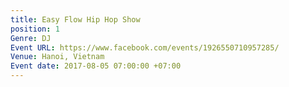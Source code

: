 ```yaml
---
title: Easy Flow Hip Hop Show
position: 1
Genre: DJ
Event URL: https://www.facebook.com/events/1926550710957285/
Venue: Hanoi, Vietnam
Event date: 2017-08-05 07:00:00 +07:00
---
```



